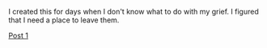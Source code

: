 I created this for days when I don't know what to do with my grief. I figured that I need a place to leave them.

[Post 1](/posts/2020-06-22-First-Post.md)
